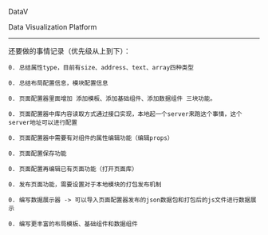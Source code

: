 DataV

Data Visualization Platform

***

还要做的事情记录（优先级从上到下）：

    0. 总结属性type，目前有size、address、text、array四种类型

    0. 总结布局配置信息，模块配置信息

    0. 页面配置器里面增加 添加模板、添加基础组件、添加数据组件 三块功能。

    0. 页面配置器中库内容读取方式通过接口实现，本地起一个server来跑这个事情，这个server地址可以进行配置

    0. 页面配置器中需要有对组件的属性编辑功能（编辑props）

    0. 页面配置保存功能

    0. 页面配置再编辑已有页面功能（打开页面库）

    0. 发布页面功能，需要设置对于本地模块的打包发布机制

    0. 编写数据展示器 -> 可以导入页面配置器发布的json数据包和打包后的js文件进行数据展示

    0. 编写更丰富的布局模板、基础组件和数据组件

